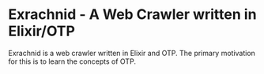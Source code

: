 # Exrachnid - A Web Crawler written in Elixir/OTP

Exrachnid is a web crawler written in Elixir and OTP. The primary motivation for this is to learn the concepts of OTP.

